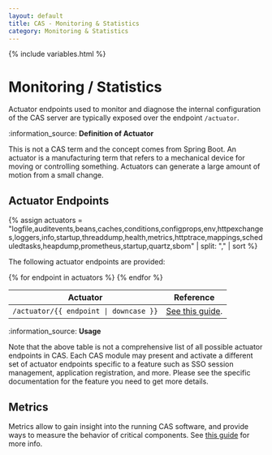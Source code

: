 ```yaml
---
layout: default
title: CAS - Monitoring & Statistics
category: Monitoring & Statistics
---
```


{% include variables.html %}

# Monitoring / Statistics

Actuator endpoints used to monitor and diagnose the internal 
configuration of the CAS server are typically exposed over the endpoint `/actuator`.

<div class="alert alert-info">:information_source: <strong>Definition of Actuator</strong><p>
This is not a CAS term and the concept comes from Spring Boot. An actuator is a manufacturing term that refers to a mechanical device 
for moving or controlling something. Actuators can generate a large amount of motion from a small change.
</p></div>

## Actuator Endpoints

{% assign actuators = "logfile,auditevents,beans,caches,conditions,configprops,env,httpexchanges,loggers,info,startup,threaddump,health,metrics,httptrace,mappings,scheduledtasks,heapdump,prometheus,startup,quartz,sbom" | split: "," | sort %}

The following actuator endpoints are provided:

<table class="cas-datatable actuators-table" data-page-length="15">
  <thead>
    <tr><th>Actuator</th><th>Reference</th></tr>
  </thead>
  <tbody>
    {% for endpoint in actuators %}
    <tr>
    <td><code>/actuator/{{ endpoint | downcase }}</code></td>
    <td><a href="actuators/Actuator-Endpoint-{{ endpoint | capitalize }}.html">See this guide</a>.</td>
    </tr>
    {% endfor %}
  </tbody>
</table>

<div class="alert alert-info">:information_source: <strong>Usage</strong><p>
Note that the above table is not a comprehensive list of all possible actuator endpoints in CAS. Each CAS module may present
and activate a different set of actuator endpoints specific to a feature such as SSO session management, 
application registration, and more. Please see the specific documentation for the feature you need to get more details.</p></div>

## Metrics

Metrics allow to gain insight into the running CAS software, and provide 
ways to measure the behavior of critical components. 
See [this guide](Configuring-Metrics.html) for more info.
